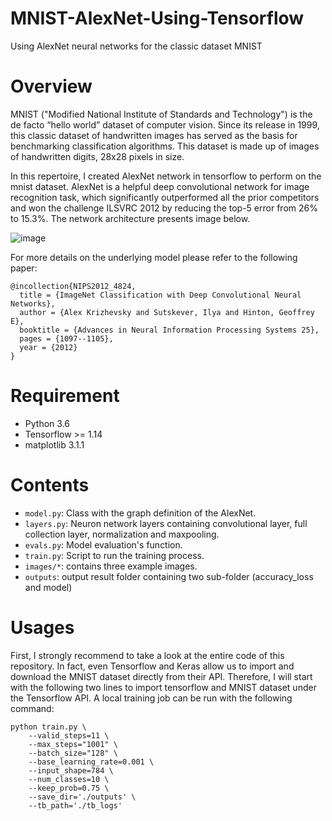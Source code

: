 # MNIST-AlexNet-Using-Tensorflow
Using AlexNet neural networks for the classic dataset MNIST

# Overview

MNIST ("Modified National Institute of Standards and Technology") is the de facto “hello world” dataset of computer vision. Since its release in 1999, this classic dataset of handwritten images has served as the basis for benchmarking classification algorithms. This dataset is made up of images of handwritten digits, 28x28 pixels in size. 

In this repertoire, I created AlexNet network in tensorflow to perform on the mnist dataset. AlexNet is a helpful deep convolutional network for image recognition task, which significantly outperformed all the prior competitors and won the challenge ILSVRC 2012 by reducing the top-5 error from 26% to 15.3\%. The network architecture presents image below.

![image](https://github.com/zhaoqi19/MNIST-AlexNet-Using-Tensorflow/blob/master/image/AlexNet.png)

For more details on the underlying model please refer to the following paper:

    @incollection{NIPS2012_4824,
      title = {ImageNet Classification with Deep Convolutional Neural Networks},
      author = {Alex Krizhevsky and Sutskever, Ilya and Hinton, Geoffrey E},
      booktitle = {Advances in Neural Information Processing Systems 25},
      pages = {1097--1105},
      year = {2012}
    }


# Requirement

- Python 3.6
- Tensorflow >= 1.14
- matplotlib 3.1.1

# Contents

- `model.py`: Class with the graph definition of the AlexNet.
- `layers.py`: Neuron network layers containing convolutional layer, full collection layer, normalization and maxpooling.
- `evals.py`: Model evaluation's function.
- `train.py`: Script to run the training process.
- `images/*`: contains three example images.
- `outputs`: output result folder containing two sub-folder (accuracy_loss and model)

# Usages

First, I strongly recommend to take a look at the entire code of this repository. In fact, even Tensorflow and Keras allow us to import and download the MNIST dataset directly from their API. Therefore, I will start with the following two lines to import tensorflow and MNIST dataset under the Tensorflow API. A local training job can be run with the following command:

    python train.py \
        --valid_steps=11 \
        --max_steps="1001" \
        --batch_size="128" \
        --base_learning_rate=0.001 \
        --input_shape=784 \
        --num_classes=10 \
        --keep_prob=0.75 \
        --save_dir='./outputs' \
        --tb_path='./tb_logs' 




  


